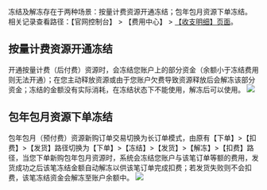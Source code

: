 冻结及解冻存在于两种场景：按量计费资源开通冻结；包年包月资源下单冻结。
相关记录查看路径：【官网控制台】 > 【费用中心】 > [【收支明细】页面](https://console.cloud.tencent.com/expense/transactions)。

## 按量计费资源开通冻结

开通按量计费（后付费）资源时，会冻结您账户上的部分资金（余额小于冻结费用则无法开通）；在您主动释放资源或由于您账户欠费导致资源释放后会解冻该部分资金；冻结的金额没有实际消耗，在冻结状态下不能使用，解冻后可以使用。
![](https://main.qcloudimg.com/raw/8ea3a4554a464b76c39a0ab1e0cf6de4.png)

## 包年包月资源下单冻结

包年包月（预付费）资源新购订单交易切换为长订单模式，由原有【下单】>【扣费】>【发货】路径切换为【下单】>【冻结】>【发货】>【解冻】>【扣费】路径，当您下单新购包年包月资源时，系统会冻结您账户与该笔订单等额的费用，发货成功之后该笔冻结金额自动解冻以供该笔订单完成扣费；若发货失败则不会扣费，该笔冻结资金会解冻至账户余额中。
![](https://main.qcloudimg.com/raw/66eabc3ece92c577c525f9f8b34ff7b4.png)
